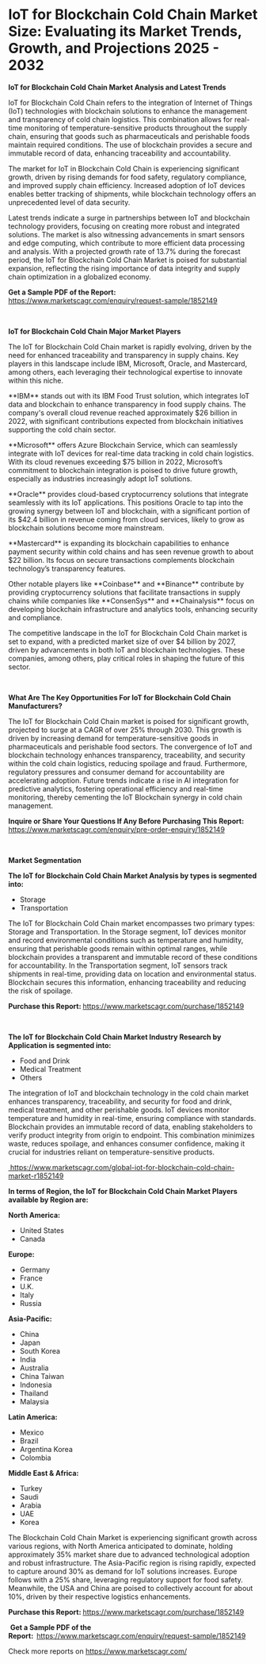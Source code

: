 <p><h1>IoT for Blockchain Cold Chain Market Size: Evaluating its Market Trends, Growth, and Projections 2025 - 2032</h1></p><p><strong>IoT for Blockchain Cold Chain Market Analysis and Latest Trends</strong></p>
<p><p>IoT for Blockchain Cold Chain refers to the integration of Internet of Things (IoT) technologies with blockchain solutions to enhance the management and transparency of cold chain logistics. This combination allows for real-time monitoring of temperature-sensitive products throughout the supply chain, ensuring that goods such as pharmaceuticals and perishable foods maintain required conditions. The use of blockchain provides a secure and immutable record of data, enhancing traceability and accountability.</p><p>The market for IoT in Blockchain Cold Chain is experiencing significant growth, driven by rising demands for food safety, regulatory compliance, and improved supply chain efficiency. Increased adoption of IoT devices enables better tracking of shipments, while blockchain technology offers an unprecedented level of data security. </p><p>Latest trends indicate a surge in partnerships between IoT and blockchain technology providers, focusing on creating more robust and integrated solutions. The market is also witnessing advancements in smart sensors and edge computing, which contribute to more efficient data processing and analysis. With a projected growth rate of 13.7% during the forecast period, the IoT for Blockchain Cold Chain Market is poised for substantial expansion, reflecting the rising importance of data integrity and supply chain optimization in a globalized economy.</p></p>
<p><strong>Get a Sample PDF of the Report:&nbsp;</strong> <a href="https://www.marketscagr.com/enquiry/request-sample/1852149?utm_campaign=1995&utm_medium=2&utm_source=Github&utm_content=ia&utm_term=07012025&utm_id=iot-for-blockchain-cold-chain">https://www.marketscagr.com/enquiry/request-sample/1852149</a></p>
<p>&nbsp;</p>
<p><strong>IoT for Blockchain Cold Chain Major Market Players</strong></p>
<p><p>The IoT for Blockchain Cold Chain market is rapidly evolving, driven by the need for enhanced traceability and transparency in supply chains. Key players in this landscape include IBM, Microsoft, Oracle, and Mastercard, among others, each leveraging their technological expertise to innovate within this niche.</p><p>**IBM** stands out with its IBM Food Trust solution, which integrates IoT data and blockchain to enhance transparency in food supply chains. The company's overall cloud revenue reached approximately $26 billion in 2022, with significant contributions expected from blockchain initiatives supporting the cold chain sector.</p><p>**Microsoft** offers Azure Blockchain Service, which can seamlessly integrate with IoT devices for real-time data tracking in cold chain logistics. With its cloud revenues exceeding $75 billion in 2022, Microsoft’s commitment to blockchain integration is poised to drive future growth, especially as industries increasingly adopt IoT solutions.</p><p>**Oracle** provides cloud-based cryptocurrency solutions that integrate seamlessly with its IoT applications. This positions Oracle to tap into the growing synergy between IoT and blockchain, with a significant portion of its $42.4 billion in revenue coming from cloud services, likely to grow as blockchain solutions become more mainstream.</p><p>**Mastercard** is expanding its blockchain capabilities to enhance payment security within cold chains and has seen revenue growth to about $22 billion. Its focus on secure transactions complements blockchain technology’s transparency features.</p><p>Other notable players like **Coinbase** and **Binance** contribute by providing cryptocurrency solutions that facilitate transactions in supply chains while companies like **ConsenSys** and **Chainalysis** focus on developing blockchain infrastructure and analytics tools, enhancing security and compliance.</p><p>The competitive landscape in the IoT for Blockchain Cold Chain market is set to expand, with a predicted market size of over $4 billion by 2027, driven by advancements in both IoT and blockchain technologies. These companies, among others, play critical roles in shaping the future of this sector.</p></p>
<p>&nbsp;</p>
<p><strong>What Are The Key Opportunities For IoT for Blockchain Cold Chain Manufacturers?</strong></p>
<p><p>The IoT for Blockchain Cold Chain market is poised for significant growth, projected to surge at a CAGR of over 25% through 2030. This growth is driven by increasing demand for temperature-sensitive goods in pharmaceuticals and perishable food sectors. The convergence of IoT and blockchain technology enhances transparency, traceability, and security within the cold chain logistics, reducing spoilage and fraud. Furthermore, regulatory pressures and consumer demand for accountability are accelerating adoption. Future trends indicate a rise in AI integration for predictive analytics, fostering operational efficiency and real-time monitoring, thereby cementing the IoT Blockchain synergy in cold chain management.</p></p>
<p><strong>Inquire or Share Your Questions If Any Before Purchasing This Report:</strong> <a href="https://www.marketscagr.com/enquiry/pre-order-enquiry/1852149?utm_campaign=1995&utm_medium=2&utm_source=Github&utm_content=ia&utm_term=07012025&utm_id=iot-for-blockchain-cold-chain">https://www.marketscagr.com/enquiry/pre-order-enquiry/1852149</a></p>
<p>&nbsp;</p>
<p><strong>Market Segmentation</strong></p>
<p><strong>The IoT for Blockchain Cold Chain Market Analysis by types is segmented into:</strong></p>
<p><ul><li>Storage</li><li>Transportation</li></ul></p>
<p><p>The IoT for Blockchain Cold Chain market encompasses two primary types: Storage and Transportation. In the Storage segment, IoT devices monitor and record environmental conditions such as temperature and humidity, ensuring that perishable goods remain within optimal ranges, while blockchain provides a transparent and immutable record of these conditions for accountability. In the Transportation segment, IoT sensors track shipments in real-time, providing data on location and environmental status. Blockchain secures this information, enhancing traceability and reducing the risk of spoilage.</p></p>
<p><strong>Purchase this Report:&nbsp;</strong><a href="https://www.marketscagr.com/purchase/1852149?utm_campaign=1995&utm_medium=2&utm_source=Github&utm_content=ia&utm_term=07012025&utm_id=iot-for-blockchain-cold-chain">https://www.marketscagr.com/purchase/1852149</a></p>
<p>&nbsp;</p>
<p><strong>The IoT for Blockchain Cold Chain Market Industry Research by Application is segmented into:</strong></p>
<p><ul><li>Food and Drink</li><li>Medical Treatment</li><li>Others</li></ul></p>
<p><p>The integration of IoT and blockchain technology in the cold chain market enhances transparency, traceability, and security for food and drink, medical treatment, and other perishable goods. IoT devices monitor temperature and humidity in real-time, ensuring compliance with standards. Blockchain provides an immutable record of data, enabling stakeholders to verify product integrity from origin to endpoint. This combination minimizes waste, reduces spoilage, and enhances consumer confidence, making it crucial for industries reliant on temperature-sensitive products.</p></p>
<p><a href="https://www.marketscagr.com/global-iot-for-blockchain-cold-chain-market-r1852149?utm_campaign=1995&utm_medium=2&utm_source=Github&utm_content=ia&utm_term=07012025&utm_id=iot-for-blockchain-cold-chain">&nbsp;https://www.marketscagr.com/global-iot-for-blockchain-cold-chain-market-r1852149</a></p>
<p><strong>In terms of Region, the IoT for Blockchain Cold Chain Market Players available by Region are:</strong></p>
<p>
    <p> <strong> North America: </strong>
        <ul>
            <li>United States</li>
            <li>Canada</li>
        </ul>
        </p> 
    <p> <strong> Europe: </strong>
        <ul>
            <li>Germany</li>
            <li>France</li>
            <li>U.K.</li>
            <li>Italy</li>
            <li>Russia</li>
        </ul>
        </p> 
    <p> <strong> Asia-Pacific: </strong>
        <ul>
            <li>China</li>
            <li>Japan</li>
            <li>South Korea</li>
            <li>India</li>
            <li>Australia</li>
            <li>China Taiwan</li>
            <li>Indonesia</li>
            <li>Thailand</li>
            <li>Malaysia</li>
        </ul>
        </p> 
    <p> <strong> Latin America: </strong>
        <ul>
            <li>Mexico</li>
            <li>Brazil</li>
            <li>Argentina Korea</li>
            <li>Colombia</li>
        </ul>
        </p> 
    <p> <strong> Middle East & Africa: </strong>
        <ul>
            <li>Turkey</li>
            <li>Saudi</li>
            <li>Arabia</li>
            <li>UAE</li>
            <li>Korea</li>
        </ul>
    </p>
    </p>
<p><p>The Blockchain Cold Chain Market is experiencing significant growth across various regions, with North America anticipated to dominate, holding approximately 35% market share due to advanced technological adoption and robust infrastructure. The Asia-Pacific region is rising rapidly, expected to capture around 30% as demand for IoT solutions increases. Europe follows with a 25% share, leveraging regulatory support for food safety. Meanwhile, the USA and China are poised to collectively account for about 10%, driven by their respective logistics enhancements.</p></p>
<p><strong>Purchase this Report: </strong><a href="https://www.marketscagr.com/purchase/1852149?utm_campaign=1995&utm_medium=2&utm_source=Github&utm_content=ia&utm_term=07012025&utm_id=iot-for-blockchain-cold-chain">https://www.marketscagr.com/purchase/1852149</a></p>
<p>&nbsp;<strong>Get a Sample PDF of the Report:&nbsp;&nbsp;</strong><a href="https://www.marketscagr.com/enquiry/request-sample/1852149?utm_campaign=1995&utm_medium=2&utm_source=Github&utm_content=ia&utm_term=07012025&utm_id=iot-for-blockchain-cold-chain">https://www.marketscagr.com/enquiry/request-sample/1852149</a></p>
<p><strong></strong></p>
<p>Check more reports on <a href="https://www.marketscagr.com/?utm_campaign=1995&utm_medium=2&utm_source=Github&utm_content=ia&utm_term=07012025&utm_id=iot-for-blockchain-cold-chain">https://www.marketscagr.com/</a></p>